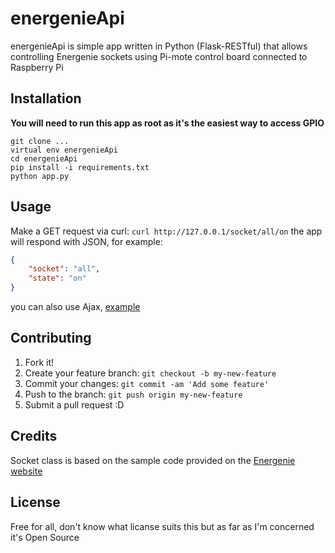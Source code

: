 # energenieApi
energenieApi is simple app written in Python (Flask-RESTful) that allows
controlling Energenie sockets using Pi-mote control board connected to Raspberry Pi
## Installation
**You will need to run this app as root as it's the easiest way to access GPIO**
```
git clone ...
virtual env energenieApi
cd energenieApi
pip install -i requirements.txt
python app.py
```
## Usage
Make a GET request via curl:
``
curl http://127.0.0.1/socket/all/on
``
the app will respond with JSON, for example:
```JSON
{
    "socket": "all",
    "state": "on"
}
```
you can also use Ajax, [example](https://gist.github.com/artkrz/3fa97d3e25b22c8d7a68314b5fced480)
## Contributing
1. Fork it!
2. Create your feature branch: `git checkout -b my-new-feature`
3. Commit your changes: `git commit -am 'Add some feature'`
4. Push to the branch: `git push origin my-new-feature`
5. Submit a pull request :D

## Credits
Socket class is based on the sample code provided on the [Energenie website](https://energenie4u.co.uk/catalogue/download_software/ENER002-2PI.py)
## License
Free for all, don't know what licanse suits this but as far as I'm concerned it's Open Source